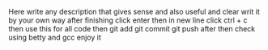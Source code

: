 Here write any description that gives sense and also useful and clear writ it by your own way after finishing click enter then in new line click ctrl + c then use this for all code then git add git commit git push after then check using betty and gcc enjoy it
